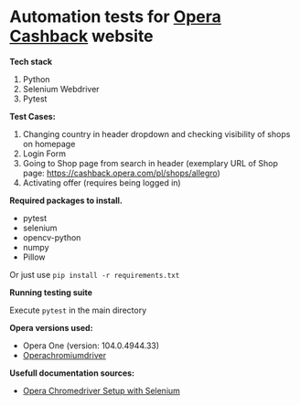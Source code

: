 # Automation tests for [Opera Cashback](https://cashback.opera.com) website

**Tech stack**
1. Python
2. Selenium Webdriver
3. Pytest

**Test Cases:**
1. Changing country in header dropdown and checking visibility of shops on homepage
2. Login Form
3. Going to Shop page from search in header (exemplary URL of Shop page: https://cashback.opera.com/pl/shops/allegro)
4. Activating offer (requires being logged in)

**Required packages to install.**
- pytest
- selenium
- opencv-python
- numpy
- Pillow
  
Or just use <code>pip install -r requirements.txt</code>

**Running testing suite**

Execute <code>pytest</code> in the main directory

**Opera versions used:**
- Opera One (version: 104.0.4944.33)
- [Operachromiumdriver](https://github.com/operasoftware/operachromiumdriver/releases/tag/v.118.0.5993.89)

**Usefull documentation sources:**
- [Opera Chromedriver Setup with Selenium](https://github.com/operasoftware/operachromiumdriver/blob/master/examples/desktop_selenium_4.x.py)
